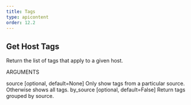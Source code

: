 ```yaml
---
title: Tags
type: apicontent
order: 12.2
---
```


## Get Host Tags
Return the list of tags that apply to a given host.

ARGUMENTS

source [optional, default=None]
Only show tags from a particular source. Otherwise shows all tags.
by_source [optional, default=False]
Return tags grouped by source.